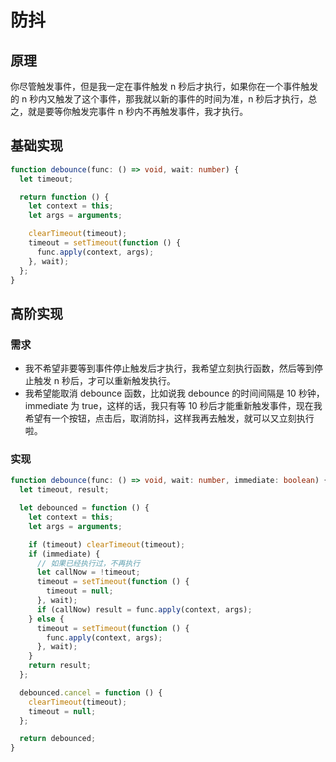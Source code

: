 # 防抖

## 原理

你尽管触发事件，但是我一定在事件触发 n 秒后才执行，如果你在一个事件触发的 n 秒内又触发了这个事件，那我就以新的事件的时间为准，n 秒后才执行，总之，就是要等你触发完事件 n 秒内不再触发事件，我才执行。

## 基础实现

```ts
function debounce(func: () => void, wait: number) {
  let timeout;

  return function () {
    let context = this;
    let args = arguments;

    clearTimeout(timeout);
    timeout = setTimeout(function () {
      func.apply(context, args);
    }, wait);
  };
}
```

## 高阶实现

### 需求

- 我不希望非要等到事件停止触发后才执行，我希望立刻执行函数，然后等到停止触发 n 秒后，才可以重新触发执行。
- 我希望能取消 debounce 函数，比如说我 debounce 的时间间隔是 10 秒钟，immediate 为 true，这样的话，我只有等 10 秒后才能重新触发事件，现在我希望有一个按钮，点击后，取消防抖，这样我再去触发，就可以又立刻执行啦。

### 实现

```ts
function debounce(func: () => void, wait: number, immediate: boolean) {
  let timeout, result;

  let debounced = function () {
    let context = this;
    let args = arguments;

    if (timeout) clearTimeout(timeout);
    if (immediate) {
      // 如果已经执行过，不再执行
      let callNow = !timeout;
      timeout = setTimeout(function () {
        timeout = null;
      }, wait);
      if (callNow) result = func.apply(context, args);
    } else {
      timeout = setTimeout(function () {
        func.apply(context, args);
      }, wait);
    }
    return result;
  };

  debounced.cancel = function () {
    clearTimeout(timeout);
    timeout = null;
  };

  return debounced;
}
```
